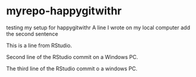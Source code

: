 # myrepo-happygitwithr
testing my setup for happygitwithr
A line I wrote on my local computer
add the second sentence

This is a line from RStudio.

Second line of the RStudio commit on a Windows PC.

The third line of the RStudio commit o a windows PC.